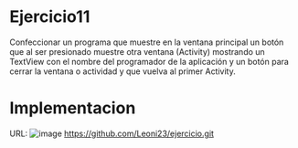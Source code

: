# Ejercicio11
Confeccionar un programa que muestre en la ventana principal un botón que al ser presionado muestre otra ventana (Activity) mostrando un TextView con el nombre del programador de la aplicación y un botón para cerrar la ventana o actividad y que vuelva al primer Activity.
# Implementacion
URL: 
![image](https://user-images.githubusercontent.com/74840012/221087915-4f94defb-3909-4f1c-b4c3-b16040dca4e8.png)
https://github.com/Leoni23/ejercicio.git
